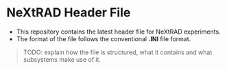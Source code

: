 NeXtRAD Header File
===================
 - This repository contains the latest header file for NeXtRAD experiments. 
 - The format of the file follows the conventional **.INI** file format. 
 
>TODO: explain how the file is structured, what it contains and what subsystems make use of it.
